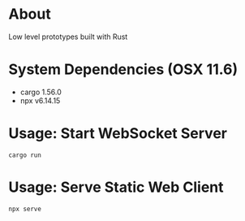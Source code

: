 
# About
Low level prototypes built with Rust

# System Dependencies (OSX 11.6)
- cargo 1.56.0
- npx v6.14.15

# Usage: Start WebSocket Server
`cargo run`

# Usage: Serve Static Web Client 
`npx serve`
